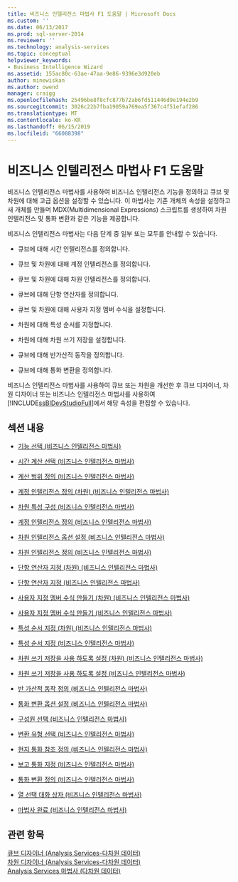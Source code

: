 ```yaml
---
title: 비즈니스 인텔리전스 마법사 F1 도움말 | Microsoft Docs
ms.custom: ''
ms.date: 06/13/2017
ms.prod: sql-server-2014
ms.reviewer: ''
ms.technology: analysis-services
ms.topic: conceptual
helpviewer_keywords:
- Business Intelligence Wizard
ms.assetid: 155ac80c-63ae-47aa-9e86-9396e3d920eb
author: minewiskan
ms.author: owend
manager: craigg
ms.openlocfilehash: 25496be8f8cfc877b72ab6fd511446d9e194e2b9
ms.sourcegitcommit: 3026c22b7fba19059a769ea5f367c4f51efaf286
ms.translationtype: MT
ms.contentlocale: ko-KR
ms.lasthandoff: 06/15/2019
ms.locfileid: "66088398"
---
```

# <a name="business-intelligence-wizard-f1-help"></a>비즈니스 인텔리전스 마법사 F1 도움말
  비즈니스 인텔리전스 마법사를 사용하여 비즈니스 인텔리전스 기능을 정의하고 큐브 및 차원에 대해 고급 옵션을 설정할 수 있습니다. 이 마법사는 기존 개체의 속성을 설정하고 새 개체를 만들며 MDX(Multidimensional Expressions) 스크립트를 생성하여 차원 인텔리전스 및 통화 변환과 같은 기능을 제공합니다.  
  
 비즈니스 인텔리전스 마법사는 다음 단계 중 일부 또는 모두를 안내할 수 있습니다.  
  
-   큐브에 대해 시간 인텔리전스를 정의합니다.  
  
-   큐브 및 차원에 대해 계정 인텔리전스를 정의합니다.  
  
-   큐브 및 차원에 대해 차원 인텔리전스를 정의합니다.  
  
-   큐브에 대해 단항 연산자를 정의합니다.  
  
-   큐브 및 차원에 대해 사용자 지정 멤버 수식을 설정합니다.  
  
-   차원에 대해 특성 순서를 지정합니다.  
  
-   차원에 대해 차원 쓰기 저장을 설정합니다.  
  
-   큐브에 대해 반가산적 동작을 정의합니다.  
  
-   큐브에 대해 통화 변환을 정의합니다.  
  
 비즈니스 인텔리전스 마법사를 사용하여 큐브 또는 차원을 개선한 후 큐브 디자이너, 차원 디자이너 또는 비즈니스 인텔리전스 마법사를 사용하여 [!INCLUDE[ssBIDevStudioFull](../includes/ssbidevstudiofull-md.md)]에서 해당 속성을 편집할 수 있습니다.  
  
## <a name="in-this-section"></a>섹션 내용  
  
-   [기능 선택 &#40;비즈니스 인텔리전스 마법사&#41;](choose-enhancement-business-intelligence-wizard.md)  
  
-   [시간 계산 선택 &#40;비즈니스 인텔리전스 마법사&#41;](choose-time-calculations-business-intelligence-wizard.md)  
  
-   [계산 범위 정의 &#40;비즈니스 인텔리전스 마법사&#41;](define-scope-of-calculations-business-intelligence-wizard.md)  
  
-   [계정 인텔리전스 정의 &#40;차원&#41; &#40;비즈니스 인텔리전스 마법사&#41;](define-account-intelligence-dimension-business-intelligence-wizard.md)  
  
-   [차원 특성 구성 &#40;비즈니스 인텔리전스 마법사&#41;](configure-dimension-attributes-business-intelligence-wizard.md)  
  
-   [계정 인텔리전스 정의 &#40;비즈니스 인텔리전스 마법사&#41;](define-account-intelligence-business-intelligence-wizard.md)  
  
-   [차원 인텔리전스 옵션 설정 &#40;비즈니스 인텔리전스 마법사&#41;](set-dimension-intelligence-options-business-intelligence-wizard.md)  
  
-   [차원 인텔리전스 정의 &#40;비즈니스 인텔리전스 마법사&#41;](define-dimension-intelligence-business-intelligence-wizard.md)  
  
-   [단항 연산자 지정 &#40;차원&#41; &#40;비즈니스 인텔리전스 마법사&#41;](specify-a-unary-operator-dimension-business-intelligence-wizard.md)  
  
-   [단항 연산자 지정 &#40;비즈니스 인텔리전스 마법사&#41;](specify-a-unary-operator-business-intelligence-wizard.md)  
  
-   [사용자 지정 멤버 수식 만들기 &#40;차원&#41; &#40;비즈니스 인텔리전스 마법사&#41;](create-a-custom-member-formula-dimension-business-intelligence-wizard.md)  
  
-   [사용자 지정 멤버 수식 만들기 &#40;비즈니스 인텔리전스 마법사&#41;](create-a-custom-member-formula-business-intelligence-wizard.md)  
  
-   [특성 순서 지정 &#40;차원&#41; &#40;비즈니스 인텔리전스 마법사&#41;](specify-attribute-ordering-dimension-business-intelligence-wizard.md)  
  
-   [특성 순서 지정 &#40;비즈니스 인텔리전스 마법사&#41;](specify-attribute-ordering-business-intelligence-wizard.md)  
  
-   [차원 쓰기 저장을 사용 하도록 설정 &#40;차원&#41; &#40;비즈니스 인텔리전스 마법사&#41;](enable-dimension-writeback-dimension-business-intelligence-wizard.md)  
  
-   [차원 쓰기 저장을 사용 하도록 설정 &#40;비즈니스 인텔리전스 마법사&#41;](enable-dimension-writeback-business-intelligence-wizard.md)  
  
-   [반 가산적 동작 정의 &#40;비즈니스 인텔리전스 마법사&#41;](define-semiadditive-behavior-business-intelligence-wizard.md)  
  
-   [통화 변환 옵션 설정 &#40;비즈니스 인텔리전스 마법사&#41;](set-currency-conversion-options-business-intelligence-wizard.md)  
  
-   [구성원 선택 &#40;비즈니스 인텔리전스 마법사&#41;](select-members-business-intelligence-wizard.md)  
  
-   [변환 유형 선택 &#40;비즈니스 인텔리전스 마법사&#41;](select-conversion-type-business-intelligence-wizard.md)  
  
-   [현지 통화 참조 정의 &#40;비즈니스 인텔리전스 마법사&#41;](define-local-currency-reference-business-intelligence-wizard.md)  
  
-   [보고 통화 지정 &#40;비즈니스 인텔리전스 마법사&#41;](specify-reporting-currencies-business-intelligence-wizard.md)  
  
-   [통화 변환 정의 &#40;비즈니스 인텔리전스 마법사&#41;](define-currency-conversion-business-intelligence-wizard.md)  
  
-   [열 선택 대화 상자 &#40;비즈니스 인텔리전스 마법사&#41;](select-a-column-dialog-box-business-intelligence-wizard.md)  
  
-   [마법사 완료 &#40;비즈니스 인텔리전스 마법사&#41;](completing-the-wizard-business-intelligence-wizard.md)  
  
## <a name="see-also"></a>관련 항목  
 [큐브 디자이너 &#40;Analysis Services-다차원 데이터&#41;](cube-designer-analysis-services-multidimensional-data.md)   
 [차원 디자이너 &#40;Analysis Services-다차원 데이터&#41;](dimension-designer-analysis-services-multidimensional-data.md)   
 [Analysis Services 마법사 &#40;다차원 데이터&#41;](analysis-services-wizards-multidimensional-data.md)  
  
  

